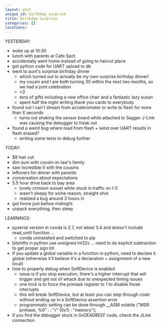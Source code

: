 ```yaml
---
layout: post
unique_id: birthday_surprise
title: Birthday Surprise
categories: []
locations: 
---
```


YESTERDAY:
* woke up at 10:30
* lunch with parents at Cafe Spot
* accidentally went home instead of going to haircut place
* got python code for UART upload to db
* went to aunt's surprise birthday dinner
  * which turned out to actually be my own surprise birthday dinner!
  * my cousin and I are both turning 30 within the next two months, so we had a joint celebration
  * <3
  * tons of gifts including a new office chair and a fantastic lazy susan
  * spent half the night writing thank you cards to everybody
* found out I can't stream from accelerometer or write to flash for more than X seconds
  * turns out shaking the sensor board while attached to Segger J-Link was causing the debugger to freak out
* found a weird bug where read from flash + send over UART results in flash erased?
  * writing some tests to debug further

TODAY:
* $8 hair cut
* dim sum with cousin-in-law's family
* saw Incredible II with the cousins
* leftovers for dinner with parents
* conversation about expectations
* 5.5 hour drive back to bay area
  * lovely crimson sunset while stuck in traffic on I-5
  * wasn't sleepy for some reason, straight shot
  * realized a bug around 3 hours in
* got home just before midnight
* unpack everything, then sleep

LEARNINGS:
* pyserial version in conda is 2.7, not latest 3.4 and doesn't include read_until function ...
  * conda uninstalled and switched to pip
* bitshifts in python use unsigned int32s ... need to do explicit subtraction to get proper sign bit
* if you update a global variable in a function in python, need to declare it global (otherwise it'll believe it's a declaration + assignment of a new local)
* how to properly debug when SoftDevice is enabled
  * issue is if you stop execution, there's a higher interrupt that will trigger and get out of whack due to unexpected timing issues
  * one trick is to force the primask register to 1 to disable those interrupts
  * this will break SoftDevice, but at least you can step through code without ending up in a SoftDevice assertion error
  * programmatic setting can be done through __ASM volatile ("MSR primask, %0" : : "r" (0x1) : "memory");
* if you find the debugger stuck in 0xDEADBEEF code, check the JLink connection
